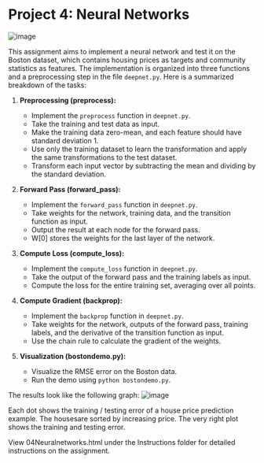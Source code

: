 # Project 4: Neural Networks

![image](https://github.com/Amanda-L/WashU-ML-Project4-NeuralNetworks-2023/assets/52643725/8b8eb876-f520-4377-b958-5c3a6a54cced)


This assignment aims to implement a neural network and test it on the Boston dataset, which contains housing prices as targets and community statistics as features. The implementation is organized into three functions and a preprocessing step in the file `deepnet.py`. Here is a summarized breakdown of the tasks:

1. **Preprocessing (preprocess):**
   - Implement the `preprocess` function in `deepnet.py`.
   - Take the training and test data as input.
   - Make the training data zero-mean, and each feature should have standard deviation 1.
   - Use only the training dataset to learn the transformation and apply the same transformations to the test dataset.
   - Transform each input vector by subtracting the mean and dividing by the standard deviation.

2. **Forward Pass (forward_pass):**
   - Implement the `forward_pass` function in `deepnet.py`.
   - Take weights for the network, training data, and the transition function as input.
   - Output the result at each node for the forward pass.
   - W[0] stores the weights for the last layer of the network.

3. **Compute Loss (compute_loss):**
   - Implement the `compute_loss` function in `deepnet.py`.
   - Take the output of the forward pass and the training labels as input.
   - Compute the loss for the entire training set, averaging over all points.

4. **Compute Gradient (backprop):**
   - Implement the `backprop` function in `deepnet.py`.
   - Take weights for the network, outputs of the forward pass, training labels, and the derivative of the transition function as input.
   - Use the chain rule to calculate the gradient of the weights.

5. **Visualization (bostondemo.py):**
   - Visualize the RMSE error on the Boston data.
   - Run the demo using `python bostondemo.py`.

The results look like the following graph:
![image](https://github.com/Amanda-L/WashU-ML-Project4-NeuralNetworks-2023/assets/52643725/a8a13357-9856-4418-9d13-da3d867f3f91)

Each dot shows the training / testing error of a house price prediction example. The housesare sorted by increasing price. The very right plot shows the training and testing error.



View 04Neuralnetworks.html under the Instructions folder for detailed instructions on the assignment.
